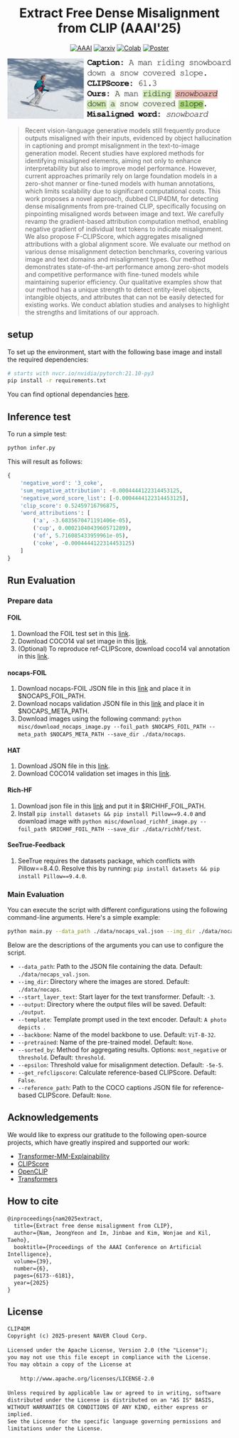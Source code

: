 <div align="center">
    
# Extract Free Dense Misalignment from CLIP (AAAI'25)
 [![AAAI](https://img.shields.io/badge/Paper-AAAI'25-yellow)](https://ojs.aaai.org/index.php/AAAI/article/view/32660)
 [![arxiv](https://img.shields.io/badge/Paper-arxiv.2412.18404-green)](https://arxiv.org/abs/2412.18404) [![Colab](https://img.shields.io/badge/Code-Colab-orange)](https://colab.research.google.com/drive/1UV8GMhj1VCV9QboucGSnSIo95UWWK6eY?usp=sharing) [![Poster](https://img.shields.io/badge/Poster-pdf-blue)](./misc/CLIP4DM_poster.pdf)
<p align="center">
  <img width="513" alt="image" src="misc/thumbnail.png">
</p>
</div>

> Recent vision-language generative models still frequently produce outputs misaligned with their inputs, evidenced by object hallucination in captioning and prompt misalignment in the text-to-image generation model. Recent studies have explored methods for identifying misaligned elements, aiming not only to enhance interpretability but also to improve model performance. However, current approaches primarily rely on large foundation models in a zero-shot manner or fine-tuned models with human annotations, which limits scalability due to significant computational costs. This work proposes a novel approach, dubbed CLIP4DM, for detecting dense misalignments from pre-trained CLIP, specifically focusing on pinpointing misaligned words between image and text. We carefully revamp the gradient-based attribution computation method, enabling negative gradient of individual text tokens to indicate misalignment. We also propose F-CLIPScore, which aggregates misaligned attributions with a global alignment score. We evaluate our method on various dense misalignment detection benchmarks, covering various image and text domains and misalignment types. Our method demonstrates state-of-the-art performance among zero-shot models and competitive performance with fine-tuned models while maintaining superior efficiency. Our qualitative examples show that our method has a unique strength to detect entity-level objects, intangible objects, and attributes that can not be easily detected for existing works. We conduct ablation studies and analyses to highlight the strengths and limitations of our approach.

## setup
To set up the environment, start with the following base image and install the required dependencies:

```bash
# starts with nvcr.io/nvidia/pytorch:21.10-py3
pip install -r requirements.txt
```
You can find optional dependancies [here](./requirements.txt).

## Inference test 

To run a simple test:
```bash
python infer.py
```
This will result as follows:

```python
{
    'negative_word': '3_coke',
    'sum_negative_attribution': -0.0004444122314453125,
    'negative_word_score_list': [-0.0004444122314453125],
    'clip_score': 0.52459716796875,
    'word_attributions': [
        ('a', -3.6835670471191406e-05),
        ('cup', 0.0002104043960571289),
        ('of', 5.716085433959961e-05),
        ('coke', -0.0004444122314453125)
    ]
}
``` 

## Run Evaluation 
### Prepare data
#### FOIL

1) Download the FOIL test set in this [link](https://foilunitn.github.io/).
2) Download COCO14 val set image in this [link](https://cocodataset.org/#download).
3) (Optional) To reproduce ref-CLIPScore, download coco14 val annotation in this [link](https://cocodataset.org/#download).

#### nocaps-FOIL

1) Download nocaps-FOIL JSON file in this [link](https://github.com/DavidMChan/aloha/blob/main/data/nocaps-val-foil.json) and place it in $NOCAPS_FOIL_PATH.
2) Download nocaps validation JSON file in this [link](https://nocaps.s3.amazonaws.com/nocaps_val_4500_captions.json) and place it in $NOCAPS_META_PATH.
3) Download images using the following command: `python misc/download_nocaps_image.py --foil_path $NOCAPS_FOIL_PATH --meta_path $NOCAPS_META_PATH --save_dir ./data/nocaps`.

#### HAT

1) Download JSON file in this [link](https://github.com/DavidMChan/aloha/blob/main/data/hat-trainval.json).
2) Download COCO14 validation set images in this [link](https://cocodataset.org/#download).

#### Rich-HF

1) Download json file in this [link](https://github.com/google-research-datasets/richhf-18k/blob/main/test.tfrecord) and put it in $RICHHF_FOIL_PATH.
2) Install `pip install datasets && pip install Pillow==9.4.0` and download image with `python misc/download_richhf_image.py --foil_path $RICHHF_FOIL_PATH --save_dir ./data/richhf/test`.

#### SeeTrue-Feedback

1) SeeTrue requires the datasets package, which conflicts with Pillow==8.4.0. Resolve this by running: `pip install datasets && pip install Pillow==9.4.0`.

### Main Evaluation

You can execute the script with different configurations using the following command-line arguments. Here's a simple example:
```bash
python main.py --data_path ./data/nocaps_val.json --img_dir ./data/nocaps/
```

Below are the descriptions of the arguments you can use to configure the script.
- `--data_path`: Path to the JSON file containing the data. Default: `./data/nocaps_val.json`.
- `--img_dir`: Directory where the images are stored. Default: `./data/nocaps`. 
- `--start_layer_text`: Start layer for the text transformer. Default: `-3`. 
- `--output`: Directory where the output files will be saved. Default: `./output`. 
- `--template`: Template prompt used in the text encoder. Default: `A photo depicts `.
- `--backbone`: Name of the model backbone to use. Default: `ViT-B-32`. 
- `--pretrained`: Name of the pre-trained model. Default: `None`. 
- `--sorted_by`: Method for aggregating results. Options: `most_negative` or `threshold`. Default: `threshold`. 
- `--epsilon`: Threshold value for misalignment detection. Default: `-5e-5`.
- `--get_refclipscore`: Calculate reference-based CLIPScore. Default: `False`. 
- `--reference_path`: Path to the COCO captions JSON file for reference-based CLIPScore. Default: `None`.


## Acknowledgements

We would like to express our gratitude to the following open-source projects, which have greatly inspired and supported our work:

- [Transformer-MM-Explainability](https://github.com/hila-chefer/Transformer-MM-Explainability)
- [CLIPScore](https://github.com/jmhessel/clipscore)
- [OpenCLIP](https://github.com/mlfoundations/open_clip)
- [Transformers](https://github.com/huggingface/transformers)

## How to cite
```
@inproceedings{nam2025extract,
  title={Extract free dense misalignment from CLIP},
  author={Nam, JeongYeon and Im, Jinbae and Kim, Wonjae and Kil, Taeho},
  booktitle={Proceedings of the AAAI Conference on Artificial Intelligence},
  volume={39},
  number={6},
  pages={6173--6181},
  year={2025}
}
```
## License
```
CLIP4DM
Copyright (c) 2025-present NAVER Cloud Corp.

Licensed under the Apache License, Version 2.0 (the "License");
you may not use this file except in compliance with the License.
You may obtain a copy of the License at

    http://www.apache.org/licenses/LICENSE-2.0

Unless required by applicable law or agreed to in writing, software
distributed under the License is distributed on an "AS IS" BASIS,
WITHOUT WARRANTIES OR CONDITIONS OF ANY KIND, either express or implied.
See the License for the specific language governing permissions and
limitations under the License.
```

